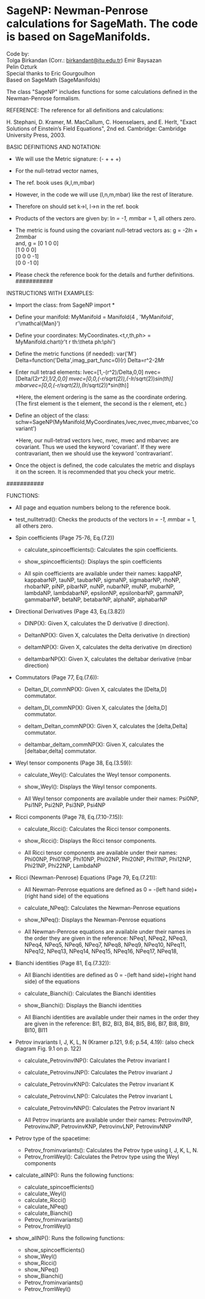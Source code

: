 # SageNP: Newman-Penrose calculations for SageMath. The code is based on SageManifolds.

Code by:                                        
Tolga Birkandan (Corr.: birkandant@itu.edu.tr) 
Emir Baysazan                                  
Pelin Ozturk                                   
Special thanks to Eric Gourgoulhon             
Based on SageMath (SageManifolds)              

The class "SageNP" includes functions for some calculations defined in the Newman-Penrose formalism.

REFERENCE:
The reference for all definitions and calculations:

H. Stephani, D. Kramer, M. MacCallum, C. Hoenselaers, and E. Herlt, "Exact Solutions of Einstein’s Field Equations", 2nd ed. Cambridge: Cambridge University Press, 2003.


BASIC DEFINITIONS AND NOTATION:
* We will use the Metric signature: (- + + +)                      

* For the null-tetrad vector names,
- The ref. book uses 
    (k,l,m,mbar)

- However, in the code we will use
    (l,n,m,mbar)
  like the rest of literature.

- Therefore on should set 
    k->l, l->n in the ref. book

- Products of the vectors are given by:
    l*n = -1, m*mbar = 1, all others zero.  
  
- The metric is found using the covariant null-tetrad
  vectors as:
    g = -2*l*n + 2*m*mbar                            
  and,
    g = [0  1  0  0]                                 
        [1  0  0  0]                                 
        [0  0  0 -1]                                 
        [0  0 -1  0]

- Please check the reference book for the details 
  and further definitions.
###########

INSTRUCTIONS WITH EXAMPLES:

- Import the class:
    from SageNP import *
    
- Define your manifold:
    MyManifold = Manifold(4 , 'MyManifold', r'\mathcal{Man}')

- Define your coordinates:
    MyCoordinates.<t,r,th,ph> = MyManifold.chart(r't r th:\theta ph:\phi')

- Define the metric functions (if needed):
    var('M')
    Delta=function('Delta',imag_part_func=0)(r)
    Delta=r^2-2*M*r
    
- Enter null tetrad elements:
    lvec=[1,-(r^2)/Delta,0,0]
    nvec=[Delta/(2*r^2),1/2,0,0]
    mvec=[0,0,(-r/sqrt(2)),(-I*r/sqrt(2))*sin(th)]
    mbarvec=[0,0,(-r/sqrt(2)),(I*r/sqrt(2))*sin(th)]

    *Here, the element ordering is the same as the coordinate ordering.
     (The first element is the t element, the second is the r element, etc.)

- Define an object of the class:
    schw=SageNP(MyManifold,MyCoordinates,lvec,nvec,mvec,mbarvec,'covariant')
  
  *Here, our null-tetrad vectors lvec, nvec, mvec and mbarvec 
   are covariant. Thus we used the keyword 'covariant'.
   If they were contravariant, 
   then we should use the keyword 'contravariant'.

- Once the object is defined, the code calculates the metric 
  and displays it on the screen. It is recommended that you check your metric.

###########

FUNCTIONS:

- All page and equation numbers belong to the reference book.


- test_nulltetrad(): Checks the products of the vectors l*n = -1, m*mbar = 1, all others zero.


- Spin coefficients (Page 75-76, Eq.(7.2))
    
    - calculate_spincoefficients(): Calculates the spin coefficients.
    
    - show_spincoefficients(): Displays the spin coefficients
    
    - All spin coefficients are available under their names:
      kappaNP, kappabarNP, tauNP, taubarNP, sigmaNP, sigmabarNP,
      rhoNP, rhobarNP, piNP, pibarNP, nuNP, nubarNP, muNP, mubarNP,
      lambdaNP, lambdabarNP, epsilonNP, epsilonbarNP, gammaNP, gammabarNP,
      betaNP, betabarNP, alphaNP, alphabarNP

      
- Directional Derivatives (Page 43, Eq.(3.82))

    - DlNP(X): Given X, calculates the D derivative (l direction).

    - DeltanNP(X): Given X, calculates the Delta derivative (n direction)
    
    - deltamNP(X): Given X, calculates the delta derivative (m direction)
    
    - deltambarNP(X): Given X, calculates the deltabar derivative (mbar direction)


- Commutators (Page 77, Eq.(7.6)):
    
    - Deltan_Dl_commNP(X): Given X, calculates the [Delta,D] commutator.
    
    - deltam_Dl_commNP(X): Given X, calculates the [delta,D] commutator.
    
    - deltam_Deltan_commNP(X): Given X, calculates the [delta,Delta] commutator.
    
    - deltambar_deltam_commNP(X): Given X, calculates the [deltabar,delta] commutator.


- Weyl tensor components (Page 38, Eq.(3.59)):
    
    - calculate_Weyl(): Calculates the Weyl tensor components.
    
    - show_Weyl(): Displays the Weyl tensor components.
    
    - All Weyl tensor components are available under their names:
      Psi0NP, Psi1NP, Psi2NP, Psi3NP, Psi4NP


- Ricci components (Page 78, Eq.(7.10-7.15)):
    
    - calculate_Ricci(): Calculates the Ricci tensor components.
    
    - show_Ricci(): Displays the Ricci tensor components.
    
    - All Ricci tensor components are available under their names:
      Phi00NP, Phi01NP, Phi10NP, Phi02NP, Phi20NP, 
      Phi11NP, Phi12NP, Phi21NP, Phi22NP, LambdaNP


- Ricci (Newman-Penrose) Equations (Page 79, Eq.(7.21)):
    
    - All Newman-Penrose equations are defined as 
      0 = -(left hand side)+(right hand side) of the equations
    
    - calculate_NPeq(): Calculates the Newman-Penrose equations
    
    - show_NPeq(): Displays the Newman-Penrose equations
    
    - All Newman-Penrose equations are available under their names
      in the order they are given in the reference:
      NPeq1, NPeq2, NPeq3, NPeq4, NPeq5, NPeq6, NPeq7, NPeq8, NPeq9, NPeq10, 
      NPeq11, NPeq12, NPeq13, NPeq14, NPeq15, NPeq16, NPeq17, NPeq18,


- Bianchi identities (Page 81, Eq.(7.32)):
    
    - All Bianchi identities are defined as 
      0 = -(left hand side)+(right hand side) of the equations
    
    - calculate_Bianchi(): Calculates the Bianchi identities
    
    - show_Bianchi(): Displays the Bianchi identities
    
    - All Bianchi identities are available under their names
      in the order they are given in the reference:
      BI1, BI2, BI3, BI4, BI5, BI6, BI7, BI8, BI9, BI10, BI11


- Petrov invariants I, J, K, L, N (Kramer p.121, 9.6; p.54, 4.19):
  (also check diagram Fig. 9.1 on p. 122)
  
    - calculate_PetrovinvINP(): Calculates the Petrov invariant I
  
    - calculate_PetrovinvJNP(): Calculates the Petrov invariant J
    
    - calculate_PetrovinvKNP(): Calculates the Petrov invariant K
    
    - calculate_PetrovinvLNP(): Calculates the Petrov invariant L
    
    - calculate_PetrovinvNNP(): Calculates the Petrov invariant N

    - All Petrov invariants are available under their names:
      PetrovinvINP, PetrovinvJNP, PetrovinvKNP, PetrovinvLNP, PetrovinvNNP


- Petrov type of the spacetime:
    - Petrov_frominvariants(): Calculates the Petrov type using I, J, K, L, N.
    - Petrov_fromWeyl(): Calculates the Petrov type using the Weyl components


- calculate_allNP(): Runs the following functions:
    - calculate_spincoefficients()
    - calculate_Weyl()
    - calculate_Ricci()
    - calculate_NPeq()
    - calculate_Bianchi()
    - Petrov_frominvariants()
    - Petrov_fromWeyl()

- show_allNP(): Runs the following functions:
    - show_spincoefficients()
    - show_Weyl()
    - show_Ricci()
    - show_NPeq()
    - show_Bianchi()
    - Petrov_frominvariants()
    - Petrov_fromWeyl()
